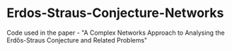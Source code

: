 # Erdos-Straus-Conjecture-Networks
Code used in the paper - "A Complex Networks Approach to Analysing the Erdős-Straus Conjecture and Related Problems"
